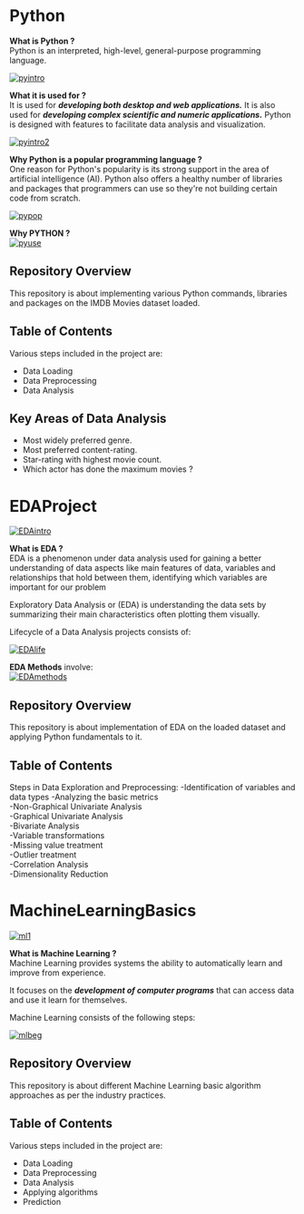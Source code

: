 # Python

__What is Python ?__<br>
Python is an interpreted, high-level, general-purpose programming language.

[![pyintro](https://raw.githubusercontent.com/BhaktiPrabhakar/IMDBMovies/master/images/pyintro.jpg "pyintro")](https://raw.githubusercontent.com/BhaktiPrabhakar/IMDBMovies/master/images/pyintro.jpg "pyintro")

__What it is used for ?__<br>
It is used for ___developing both desktop and web applications.___ It is also used for ___developing complex scientific and numeric applications.___ Python is designed with features to facilitate data analysis and visualization.

[![pyintro2](https://raw.githubusercontent.com/BhaktiPrabhakar/IMDBMovies/master/images/pyintro2.jpg "pyintro2")](https://raw.githubusercontent.com/BhaktiPrabhakar/IMDBMovies/master/images/pyintro2.jpg "pyintro2")

__Why Python is a popular programming language ?__<br>
One reason for Python's popularity is its strong support in the area of artificial intelligence (AI). Python also offers a healthy number of libraries and packages that programmers can use so they're not building certain code from scratch.

[![pypop](https://raw.githubusercontent.com/BhaktiPrabhakar/IMDBMovies/master/images/pypop.png "pypop")](https://raw.githubusercontent.com/BhaktiPrabhakar/IMDBMovies/master/images/pypop.png "pypop")

__Why PYTHON ?__<br>
[![pyuse](https://raw.githubusercontent.com/BhaktiPrabhakar/IMDBMovies/master/images/pyuse.jpg "pyuse")](https://raw.githubusercontent.com/BhaktiPrabhakar/IMDBMovies/master/images/pyuse.jpg "pyuse")

## Repository Overview
This repository is about implementing various Python commands, libraries and packages on the IMDB Movies dataset loaded.

## Table of Contents<br>
Various steps included in the project are:
- Data Loading
- Data Preprocessing<br>
- Data Analysis<br>

## Key Areas of Data Analysis<br>
- Most widely preferred genre.
- Most preferred content-rating.<br>
- Star-rating with highest movie count.<br>
- Which actor has done the maximum movies ?<br>

# EDAProject

[![EDAintro](https://raw.githubusercontent.com/BhaktiPrabhakar/EDA/master/images/edaintro.jpg "EDAintro")](https://raw.githubusercontent.com/BhaktiPrabhakar/EDA/master/images/edaintro.jpg "EDAintro")

__What is EDA ?__<br>
EDA is a phenomenon under data analysis used for gaining a better understanding of data aspects like main features of data, variables and relationships that hold between them, identifying which variables are important for our problem<br>

Exploratory Data Analysis or (EDA) is understanding the data sets by summarizing their main characteristics often plotting them visually.

Lifecycle of a Data Analysis projects consists of:<br> 

[![EDAlife](https://raw.githubusercontent.com/BhaktiPrabhakar/EDA/master/images/eda1.png "EDAlife")](https://raw.githubusercontent.com/BhaktiPrabhakar/EDA/master/images/eda1.png "EDAlife")<br>

__EDA Methods__ involve:<br>
[![EDAmethods](https://raw.githubusercontent.com/BhaktiPrabhakar/EDA/master/images/edamethods.png "EDAmethods")](https://raw.githubusercontent.com/BhaktiPrabhakar/EDA/master/images/edamethods.png "EDAmethods")

## Repository Overview
This repository is about implementation of EDA on the loaded dataset and applying Python fundamentals to it.

## Table of Contents<br>
Steps in Data Exploration and Preprocessing:
-Identification of variables and data types
-Analyzing the basic metrics<br>
-Non-Graphical Univariate Analysis<br>
-Graphical Univariate Analysis<br>
-Bivariate Analysis<br>
-Variable transformations<br>
-Missing value treatment<br>
-Outlier treatment<br>
-Correlation Analysis<br>
-Dimensionality Reduction<br>

# MachineLearningBasics
[![ml1](https://raw.githubusercontent.com/BhaktiPrabhakar/MLBasicsProject/master/images/ml1.jpeg "ml1")](https://raw.githubusercontent.com/BhaktiPrabhakar/MLBasicsProject/master/images/ml1.jpeg "ml1")


__What is Machine Learning ?__<br>
Machine Learning provides systems the ability to automatically learn and improve from experience.<br>

It focuses on the ___development of computer programs___ that can access data and use it learn for themselves.<br>

Machine Learning consists of the following steps:<br> 

[![mlbeg](https://raw.githubusercontent.com/BhaktiPrabhakar/MLBasicsProject/master/images/mlbeg.jpeg "mlbeg")](https://raw.githubusercontent.com/BhaktiPrabhakar/MLBasicsProject/master/images/mlbeg.jpeg "mlbeg")

## Repository Overview
This repository is about different Machine Learning basic algorithm approaches as per the industry practices.

## Table of Contents<br>
Various steps included in the project are:
- Data Loading
- Data Preprocessing
- Data Analysis<br>
- Applying algorithms<br>
- Prediction<br>

